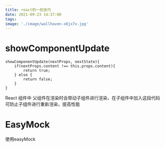 ```yaml
---
title: react的一些技巧
date: 2021-09-23 14:37:00
tags:
image: './image/wallhaven-x8jx7v.jpg'
---
```


# showComponentUpdate
```
showComponentUpdate(nextProps, nextState){
    if(nextProps.content !== this.props.content){
        return true;
    } else {
        return false;
    } 
}
```
React 组件中 父组件在渲染时会带动子组件进行渲染，在子组件中加入这段代码可防止子组件进行重新渲染，提高性能

# EasyMock
使用easyMock